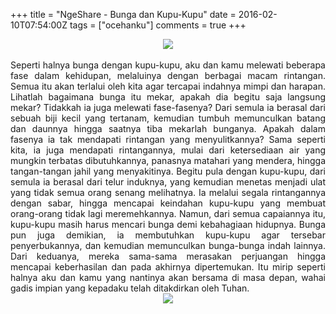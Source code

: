 +++
title = "NgeShare - Bunga dan Kupu-Kupu"
date = 2016-02-10T07:54:00Z
tags = ["ocehanku"]
comments = true
+++

<center><img border="0" data-original-height="600" data-original-width="1200" src="https://3.bp.blogspot.com/-QVzL7SUIw5c/XDUy3FnH73I/AAAAAAAASyY/UPG0ajjh9gM967SZjrX3WIXL6uusQ24FwCLcBGAs/s1600/story.png" /></center><br /><div style="text-align: justify;">Seperti halnya bunga dengan kupu-kupu, aku dan kamu melewati beberapa fase dalam kehidupan, melaluinya dengan berbagai macam rintangan. Semua itu akan terlalui oleh kita agar tercapai indahnya mimpi dan harapan. Lihatlah bagaimana bunga itu mekar, apakah dia begitu saja langsung mekar? Tidakkah ia juga melewati fase-fasenya? Dari semula ia berasal dari sebuah biji kecil yang tertanam, kemudian tumbuh memunculkan batang dan daunnya hingga saatnya tiba mekarlah bunganya. Apakah dalam fasenya ia tak mendapati rintangan yang menyulitkannya? Sama seperti kita, ia juga mendapati rintangannya, mulai dari ketersediaan air yang mungkin terbatas dibutuhkannya, panasnya matahari yang mendera, hingga tangan-tangan jahil yang menyakitinya. Begitu pula dengan kupu-kupu, dari semula ia berasal dari telur induknya, yang kemudian menetas menjadi ulat yang tidak semua orang senang melihatnya. Ia melalui segala rintangannya dengan sabar, hingga mencapai keindahan kupu-kupu yang membuat orang-orang tidak lagi meremehkannya. Namun, dari semua capaiannya itu, kupu-kupu masih harus mencari bunga demi kebahagiaan hidupnya. Bunga pun juga demikian, ia membutuhkan kupu-kupu agar tersebar penyerbukannya, dan kemudian memunculkan bunga-bunga indah lainnya. Dari keduanya, mereka sama-sama merasakan perjuangan hingga mencapai keberhasilan dan pada akhirnya dipertemukan. Itu mirip seperti halnya aku dan kamu yang nantinya akan bersama di masa depan, wahai gadis impian yang kepadaku telah ditakdirkan oleh Tuhan.<br /><center><img border="0" src="https://1.bp.blogspot.com/-D5x5Wjojxhc/VrqFkL1BuUI/AAAAAAAAKVA/zOQ_6t-bWRk/s1600/kupu.jpg" /><center></div>
